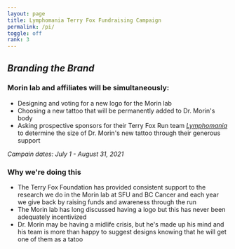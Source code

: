 ```yaml
---
layout: page
title: Lymphomania Terry Fox Fundraising Campaign
permalink: /pi/
toggle: off
rank: 3
---
```


## _Branding the Brand_

### Morin lab and affiliates will be simultaneously:
* Designing and voting for a new logo for the Morin lab
* Choosing a new tattoo that will be permanently added to Dr. Morin's body
* Asking prospective sponsors for their Terry Fox Run team [_Lymphomania_](http://www.terryfox.ca/lymphomania) to determine the size of Dr. Morin's new tattoo through their generous support

_Campain dates: July 1 - August 31, 2021_

### Why we're doing this
* The Terry Fox Foundation has provided consistent support to the research we do in the Morin lab at SFU and BC Cancer and each year we give back by raising funds and awareness through the run
* The Morin lab has long discussed having a logo but this has never been adequately incentivized
* Dr. Morin may be having a midlife crisis, but he's made up his mind and his team is more than happy to suggest designs knowing that he will get one of them as a tatoo

